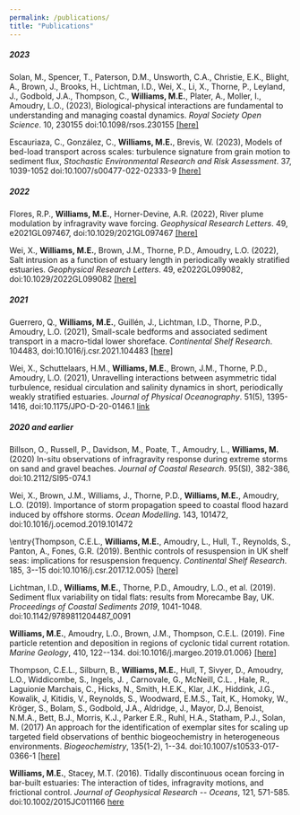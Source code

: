 ```yaml
---
permalink: /publications/
title: "Publications"
---
```


##### 2023

Solan, M., Spencer, T., Paterson, D.M., Unsworth, C.A., Christie, E.K., Blight, A., Brown, J., Brooks, H., Lichtman, I.D., Wei, X., Li, X., Thorne, P., Leyland, J., Godbold, J.A., Thompson, C., **Williams, M.E.**, Plater, A., Moller, I., Amoudry, L.O., (2023), Biological-physical interactions are fundamental to understanding and managing coastal dynamics. _Royal Society Open Science_. 10, 230155 doi:10.1098/rsos.230155 [[here]](https://royalsocietypublishing.org/doi/10.1098/rsos.230155)

Escauriaza, C., González, C., **Williams, M.E.**, Brevis, W. (2023), Models of bed-load transport across scales: turbulence signature from grain motion to sediment flux, _Stochastic Environmental Research and Risk Assessment_. 37, 1039-1052 doi:10.1007/s00477-022-02333-9 [[here]](https://link.springer.com/article/10.1007/s00477-022-02333-9)

##### 2022

Flores, R.P., **Williams, M.E.**, Horner-Devine, A.R. (2022), River plume modulation by infragravity wave forcing. _Geophysical Research Letters_. 49, e2021GL097467, doi:10.1029/2021GL097467 [[here]](https://agupubs.onlinelibrary.wiley.com/doi/full/10.1029/2021GL097467)

Wei, X., **Williams, M.E.**, Brown, J.M., Thorne, P.D., Amoudry, L.O. (2022), Salt intrusion as a function of estuary length in periodically weakly stratified estuaries. _Geophysical Research Letters_. 49, e2022GL099082, doi:10.1029/2022GL099082 [[here]](https://agupubs.onlinelibrary.wiley.com/doi/full/10.1029/2022GL099082)

##### 2021

Guerrero, Q., **Williams, M.E.**, Guillén, J., Lichtman, I.D., Thorne, P.D., Amoudry, L.O. (2021), Small-scale bedforms and associated sediment transport in a macro-tidal lower shoreface. _Continental Shelf Research_. 104483, doi:10.1016/j.csr.2021.104483 [[here]](https://www.sciencedirect.com/science/article/pii/S0278434321001400)

Wei, X., Schuttelaars, H.M., **Williams, M.E.**, Brown, J.M., Thorne, P.D., Amoudry, L.O. (2021), Unravelling interactions between asymmetric tidal turbulence, residual circulation and salinity dynamics in short, periodically weakly stratified estuaries. _Journal of Physical Oceanography_. 51(5), 1395-1416, doi:10.1175/JPO-D-20-0146.1 [link](https://journals.ametsoc.org/view/journals/phoc/51/5/JPO-D-20-0146.1.xml)

##### 2020 and earlier

Billson, O., Russell, P., Davidson, M., Poate, T., Amoudry, L., **Williams, M.** (2020) In-situ observations of infragravity response during extreme storms on sand and gravel beaches. _Journal of Coastal Research_. 95(SI), 382-386, doi:10.2112/SI95-074.1

Wei, X., Brown, J.M., Williams, J., Thorne, P.D., **Williams, M.E.**, Amoudry, L.O. (2019). Importance of storm propagation speed to coastal flood hazard induced by offshore storms. _Ocean Modelling_. 143, 101472, doi:10.1016/j.ocemod.2019.101472

\entry{Thompson, C.E.L., **Williams, M.E.**, Amoudry, L., Hull, T., Reynolds, S., Panton, A., Fones, G.R. (2019). Benthic controls of resuspension in UK shelf seas: implications for resuspension frequency. _Continental Shelf Research_. 185, 3--15 doi:10.1016/j.csr.2017.12.005} [[here]](https://www.sciencedirect.com/science/article/pii/S0278434317302728)

Lichtman, I.D., **Williams, M.E.**, Thorne, P.D., Amoudry, L.O., et al. (2019). Sediment flux variability on tidal flats: results from Morecambe Bay, UK. _Proceedings of Coastal Sediments 2019_, 1041-1048. doi:10.1142/9789811204487\_0091

**Williams, M.E.**, Amoudry, L.O., Brown, J.M., Thompson, C.E.L. (2019). Fine particle retention and deposition in regions of cyclonic tidal current rotation. _Marine Geology_, 410, 122--134. doi:10.1016/j.margeo.2019.01.006} [[here]](https://www.sciencedirect.com/science/article/pii/S0025322718303232)

Thompson, C.E.L., Silburn, B., **Williams, M.E.**, Hull, T, Sivyer, D., Amoudry, L.O., Widdicombe, S., Ingels, J. , Carnovale, G., McNeill, C.L. , Hale, R., Laguionie Marchais, C., Hicks, N., Smith, H.E.K., Klar, J.K., Hiddink, J.G., Kowalik, J, Kitidis, V., Reynolds, S., Woodward, E.M.S., Tait, K., Homoky, W., Kröger, S., Bolam, S., Godbold, J.A., Aldridge, J., Mayor, D.J, Benoist, N.M.A., Bett, B.J., Morris, K.J., Parker E.R., Ruhl, H.A., Statham, P.J., Solan, M. (2017) An approach for the identification of exemplar sites for scaling up targeted field observations of benthic biogeochemistry in heterogeneous environments. _Biogeochemistry_, 135(1-2), 1--34. doi:10.1007/s10533-017-0366-1 [[here]](https://link.springer.com/article/10.1007/s10533-017-0366-1)

**Williams, M.E.**, Stacey, M.T. (2016). Tidally discontinuous ocean forcing in bar-built estuaries: The interaction of tides, infragravity motions, and frictional control. _Journal of Geophysical Research -- Oceans_, 121, 571-585. doi:10.1002/2015JC011166 [here](https://agupubs.onlinelibrary.wiley.com/doi/full/10.1002/2015JC011166)

